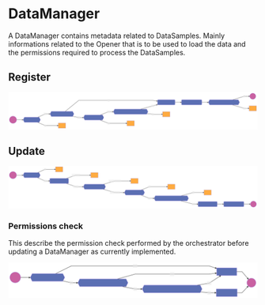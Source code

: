 # DataManager
A DataManager contains metadata related to DataSamples. Mainly informations related to the Opener that is to be used to load the data and the permissions required to process the DataSamples.
## Register
![](./schemas/datamanager.register.svg)

## Update
![](./schemas/datamanager.update.svg)
### Permissions check
This describe the permission check performed by the orchestrator before updating a DataManager as currently implemented.

![](./schemas/datamanager.update.permissions.svg)
